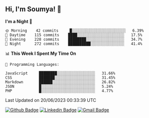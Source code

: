 ## Hi, I'm Soumya! 👋

<!--START_SECTION:waka-->
**I'm a Night 🦉** 

```text
🌞 Morning    42 commits     █░░░░░░░░░░░░░░░░░░░░░░░░   6.39% 
🌆 Daytime    115 commits    ████░░░░░░░░░░░░░░░░░░░░░   17.5% 
🌃 Evening    228 commits    ████████░░░░░░░░░░░░░░░░░   34.7% 
🌙 Night      272 commits    ██████████░░░░░░░░░░░░░░░   41.4%

```


📊 **This Week I Spent My Time On** 

```text
💬 Programming Languages: 

JavaScript     ████████░░░░░░░░░░░░░░░░░   31.66% 
CSS            ███████░░░░░░░░░░░░░░░░░░   31.45% 
Markdown       ██████░░░░░░░░░░░░░░░░░░░   26.82% 
JSON           █░░░░░░░░░░░░░░░░░░░░░░░░   5.24% 
PHP            █░░░░░░░░░░░░░░░░░░░░░░░░   4.77%
```


 Last Updated on 20/06/2023 00:33:39 UTC
<!--END_SECTION:waka-->

[![Github Badge](https://img.shields.io/badge/-rubyruins-grey?style=for-the-badge&logo=github&logoColor=white&link=https://github.com/rubyruins/)](https://www.github.com/rubyruins/) 
[![Linkedin Badge](https://img.shields.io/badge/-Soumya%20Parekh-0072b1?style=for-the-badge&logo=Linkedin&logoColor=white&link=https://www.linkedin.com/in/Soumya-Parekh/)](https://www.linkedin.com/in/Soumya-Parekh/) 
[![Gmail Badge](https://img.shields.io/badge/-soumyaparekh.me@gmail.com-c14438?style=for-the-badge&logo=Gmail&logoColor=white&link=mailto:soumyaparekh.me@gmail.com)](mailto:soumyaparekh.me@gmail.com) 
